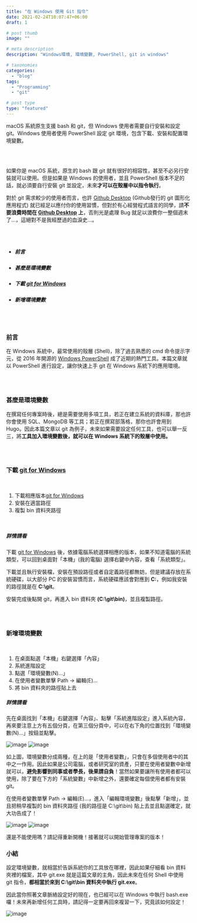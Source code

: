 ```yaml
---
title: "在 Windows 使用 Git 指令"
date: 2021-02-24T10:07:47+06:00
draft: 1

# post thumb
image: ""

# meta description
description: "Windows環境, 環境變數, PowerShell, git in windows"

# taxonomies
categories:
  - "blog"
tags:
  - "Programming"
  - "git"

# post type
type: "featured"
---
```


macOS 系統原生支援 bash 和 git，但 Windows 使用者需要自行安裝和設定 git。Windows 使用者使用 PowerShell 設定 git 環境，包含下載、安裝和配置環境變數。
<!--more-->


<br />  
<br />  

如果你是 macOS 系統，原生的 bash 跟 git 就有很好的相容性，甚至不必另行安裝就可以使用。但是如果是 Windows 的使用者，並且 PowerShell 版本不足的話，就必須要自行安裝 git 並設定，未來**才可以在殼層中以指令執行**。

對於 git 需求較少的使用者而言，也許 [Github Desktop](https://desktop.github.com/ "Github Desktop") (Github發行的 git 圖形化應用程式) 就已經足以應付你的使用習慣，但對於有心經營程式語言的同學，請**不要浪費時間在 [Github Desktop](https://desktop.github.com/ "Github Desktop") 上**，否則光是處理 Bug 就足以浪費你一整個週末了...，這絕對不是我經歷過的血淚史...。

<br />  
<br />  

* ##### 前言
* ##### 甚麼是環境變數
* ##### 下載 [git for Windows](https://git-scm.com/download/win "Download git for Windows")
* ##### 新增環境變數

<br />  
<br />  

### 前言
在 Windows 系統中，最常使用的殼層 (Shell)，除了過去熟悉的 cmd 命令提示字元，從 2016 年開源的 [Windows PowerShell](https://zh.wikipedia.org/wiki/Windows_PowerShell "Windows PowerShell") 成了近期的熱門工具。本篇文章就以 PowerShell 進行設定，讓你快速上手 git 在 Windows 系統下的應用環境。

<br />  
<br />  

### 甚麼是環境變數  

在撰寫任何專案時後，總是需要使用多項工具，若正在建立系統的資料庫，那也許你會使用 SQL、MongoDB 等工具；若正在撰寫部落格，那你也許會用到 Hugo。因此本篇文章以 git 為例子，未來如果需要設定任何工具，也可以舉一反三，將**工具加入環境變數後，就可以在 Windows 系統下的殼層中使用。**

<br />  
<br />  

### 下載 [git for Windows](https://git-scm.com/download/win "Download git for Windows")

<br />  

1. 下載相應版本[git for Windows](https://git-scm.com/download/win "Download git for Windows")
1. 安裝在適當路徑
1. 複製 bin 資料夾路徑

<br />  

##### 詳情請看

下載 [git for Windows](https://git-scm.com/download/win "Download git for Windows") 後，依據電腦系統選擇相應的版本，如果不知道電腦的系統類型，可以回到桌面對「本機」(我的電腦) 選擇右鍵中內容，查看「系統類型」。

下載並且執行安裝檔，安裝在預設路徑或者自定義路徑都無妨，但是建議存放在系統硬碟，以大部分 PC 的安裝習慣而言，系統硬碟應該會對應到 **C:**，例如我安裝的路徑就是在 **C:\git**。

安裝完成後點開 git，再進入 bin 資料夾 **(C:\git\bin)**，並且複製路徑。

<br />  
<br />  

### 新增環境變數

<br />  

1. 在桌面點選「本機」右鍵選擇「內容」
1. 系統進階設定
1. 點選「環境變數(N)...」
1. 在使用者變數單擊 Path → 編輯(E)...
1. 將 bin 資料夾的路徑貼上去


##### 詳情請看
先在桌面找到「本機」右鍵選擇「內容」、點擊「系統進階設定」進入系統內容，再來要注意上方有五個分頁，在第三個分頁中，可以在右下角的位置找到「環境變數(N)...」按鈕並點擊。

![image](https://reidpig8350.github.io/images/post/git_windows/1st.JPG)
![image](https://reidpig8350.github.io/images/post/git_windows/sysconten.JPG)

如上圖，環境變數分成兩種，在上的是「使用者變數」，只會在多個使用者中的其中之一作用。因此如果是公司電腦，或者研究室的資產，只要在使用者變數中新增就可以，**避免影響到同事或者學長，後果請自負**！當然如果要讓所有使用者都可以使用，除了要在下方的「系統變數」中新增之外，還要確定每個使用者都有安裝 git。

在使用者變數單擊 Path → 編輯(E)...，進入「編輯環境變數」後點擊「新增」，並且把稍早複製的 bin 資料夾路徑 (我的路徑是 C:\git\bin) 貼上去並且點選確定，就大功告成了！

![image](https://reidpig8350.github.io/images/post/git_windows/envariable.JPG)
![image](https://reidpig8350.github.io/images/post/git_windows/gitbin.JPG)

還是不能使用嗎？請記得重新開機！接著就可以開始管理專案的版本！


### 小結
設定環境變數，就相當於告訴系統你的工具放在哪裡，因此如果仔細看 bin 資料夾裡的檔案，其中 git.exe 就是這篇文章的主角，因此未來在任何 Shell 中使用 git 指令，**都相當於來到 C:\git\bin 資料夾中執行 git.exe**。

因此當你照著文章脈絡設定好的現在，也已經可以在 Windows 中執行 bash.exe 囉！未來再新增任何工具時，請記得一定要再回來複習一下，究竟該如何設定！

![image](https://reidpig8350.github.io/images/post/git_windows/bash.JPG)